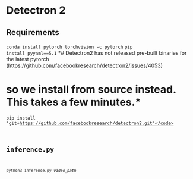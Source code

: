 # Detectron 2 

## Requirements

<code>conda install pytorch torchvision -c pytorch</code>
<code>pip install pyyaml==5.1</code>
*# Detectron2 has not released pre-built binaries for the latest pytorch (https://github.com/facebookresearch/detectron2/issues/4053)
# so we install from source instead. This takes a few minutes.*
<code>pip install 'git+https://github.com/facebookresearch/detectron2.git'</code>

## inference.py
<code>python3 inference.py *video_path*</code>